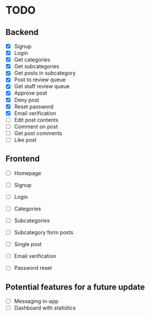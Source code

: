# TODO

## Backend
- [x] Signup
- [x] Login
- [x] Get categories
- [x] Get subcategories
- [x] Get posts in subcategory
- [x] Post to review queue
- [x] Get staff review queue
- [x] Approve post
- [x] Deny post
- [x] Reset password
- [x] Email verification
- [ ] Edit post contents
- [ ] Comment on post
- [ ] Get post comments
- [ ] Like post

## Frontend
- [ ] Homepage
- [ ] Signup
- [ ] Login
- [ ] Categories
- [ ] Subcategories
- [ ] Subcategory form posts
- [ ] Single post
- [ ] Email verification
- [ ] Password reset


## Potential features for a future update
- [ ] Messaging in-app
- [ ] Dashboard with statistics